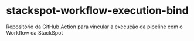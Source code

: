 # stackspot-workflow-execution-bind
Repositório da GitHub Action para vincular a execução da pipeline com o Workflow da StackSpot
